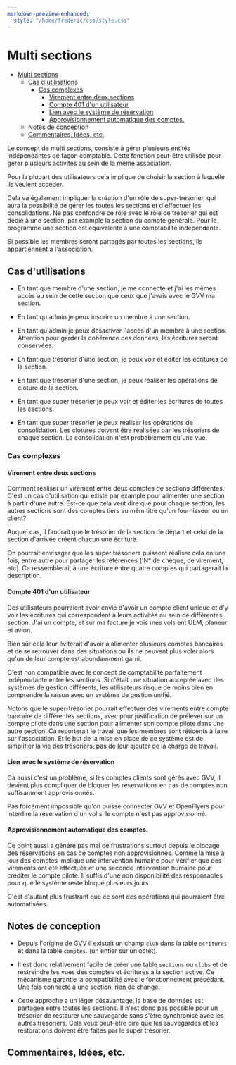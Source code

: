 ```yaml
---
markdown-preview-enhanced:
  style: "/home/frederic/css/style.css"
---
```

<!-- Multi Sections --> 
# Multi sections


- [Multi sections](#multi-sections)
  - [Cas d'utilisations](#cas-dutilisations)
    - [Cas complexes](#cas-complexes)
      - [Virement entre deux sections](#virement-entre-deux-sections)
      - [Compte 401 d'un utilisateur](#compte-401-dun-utilisateur)
      - [Lien avec le système de réservation](#lien-avec-le-système-de-réservation)
      - [Approvisionnement automatique des comptes.](#approvisionnement-automatique-des-comptes)
  - [Notes de conception](#notes-de-conception)
  - [Commentaires, Idées,  etc.](#commentaires-idées--etc)


Le concept de multi sections, consiste à gérer plusieurs entités indépendantes de façon comptable. Cette fonction peut-être utilisée pour gérer plusieurs activités au sein de la même association.

Pour la plupart des utilisateurs cela implique de choisir la section à laquelle ils veulent accéder. 

Cela va également impliquer la création d'un rôle de super-trésorier, qui aura la possibilité de gérer les toutes les sections et d'effectuer les consolidations. Ne pas confondre ce rôle avec le rôle de trésorier qui est dédié à une section, par example la section du compte générale. Pour le programme une section est équivalente à une comptabilité indépendante.

Si possible les membres seront partagés par toutes les sections, ils appartiennent à l'association.

## Cas d'utilisations

* En tant que membre d'une section, je me connecte et j'ai les mêmes accès au sein de cette section que ceux que j'avais avec le GVV ma section.
 
* En tant qu'admin je peux inscrire un membre à une section.
* En tant qu'admin je peux désactiver l'accès d'un membre à une section. Attention pour garder la cohérence des données, les écritures seront conservées.

* En tant que trésorier d'une section, je peux voir et éditer les écritures de la section.
* En tant que trésorier d'une section, je peux réaliser les opérations de cloture de la section.

* En tant que super trésorier je peux voir et éditer les écritures de toutes les sections.
* En tant que super trésorier je peux réaliser les opérations de consolidation. Les clotures doivent être réalisées par les trésoriers de chaque section. La consolidation n'est probablement qu'une vue.

### Cas complexes
#### Virement entre deux sections

 Comment réaliser un virement entre deux comptes de sections différentes. C'est un cas d'utilisation qui existe par example pour alimenter une section à partir d'une autre. Est-ce que cela veut dire que pour chaque section, les autres sections  sont des comptes tiers au mêm titre qu'un fournisseur ou un client? 

Auquel cas, il faudrait que le trésorier de la section de départ et celui de la section d'arrivée créent chacun une écriture.

On pourrait envisager que les super trésoriers puissent réaliser cela en une fois, entre autre pour partager les références ('N° de chèque, de virement, etc). Ca ressemblerait à une écriture entre quatre comptes qui partagerait la description.

#### Compte 401 d'un utilisateur

Des utilisateurs pourraient avoir envie d'avoir un compte client unique et d'y voir les écritures qui correspondent à leurs activités au sein de différentes section. J'ai un compte, et sur ma facture je vois mes vols ent ULM, planeur et avion.

Bien sûr cela leur éviterait d'avoir à alimenter plusieurs comptes bancaires et de se retrouver dans des situations ou ils ne peuvent plus voler alors qu'un de leur compte est abondamment garni.

C'est non compatible avec le concept de comptabilité parfaitement indépendante entre les sections. Si c'était une situation acceptée avec des systèmes de gestion différents, les utilisateurs risque de moins bien en comprendre la raison avec un système de gestion unifié.

Notons que le super-trésorier pourrait effectuer des virements entre compte bancaire de différentes sections, avec pour justification de prélever sur un compte pilote dans une section pour alimenter son compte pilote dans une autre section. Ca reporterait le travail que les membres sont réticents à faire sur l'association. Et le but de la mise en place de ce système est de simplifier la vie des trésoriers, pas de leur ajouter de la charge de travail.

#### Lien avec le système de réservation

Ca aussi c'est un problème, si les comptes clients sont gérés avec GVV, il devient plus compliquer de bloquer les réservations en cas de comptes non suffisamment approvisionnés.

Pas forcément impossible qu'on puisse connecter GVV et OpenFlyers pour interdire la réservation d'un vol si le compte n'est pas approvisionné.

#### Approvisionnement automatique des comptes.

Ce point aussi a généré pas mal de frustrations surtout depuis le blocage des réservations en cas de comptes non approvisionnés. Comme la mise à jour des comptes implique une intervention humaine pour vérifier que des virements ont été effectués et une seconde intervention humaine pour créditer le compte pilote. Il suffis d'une non disponibilité des responsables pour que le système reste bloqué plusieurs jours.

C'est d'autant plus frustrant que ce sont des opérations qui pourraient être automatisées.

## Notes de conception

* Depuis l'origine de GVV il existait un champ `club` dans la table `ecritures` et dans la table `comptes`. (un entier sur un octet).

* Il est donc relativement facile de créer une table `sections` ou `clubs` et de restreindre les vues des comptes et écritures à la section active. Ce mécanisme garantie la compatibilité avec le fonctionnement précédant. Une fois connecté à une section, rien de change.

* Cette approche a un léger désavantage, la base de données est partagée entre toutes les sections. Il n'est donc pas possible pour un trésorier de restaurer une sauvegarde sans s'être synchronisé avec les autres trésoriers. Cela veux peut-être dire que les sauvegardes et les restorations doivent être faites par le super trésorier.

## Commentaires, Idées,  etc.